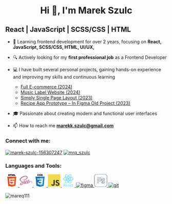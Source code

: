 <h1 align="center">Hi 👋, I'm Marek Szulc</h1>

<h2 align="left">React | JavaScript | SCSS/CSS | HTML </h2>


  - 🌱 Learning frontend development for over 2 years, focusing on <strong>React, JavaScript, SCSS/CSS, HTML, UI/UX, </strong>
  - 🔍 Actively looking for my <strong>first professional job</strong> as a Frontend Developer
  - 💻 I have built several personal projects, gaining hands-on experience and improving my skills and continuous learning
    <ul>
      <li><a href="https://github.com/Mareq111/music-label-shop" target="_blank">Full E-commerce (2024)</a></li>
      <li><a href="https://github.com/Mareq111/music-stream-website" target="_blank">Music Label Website (2024)</a></li>
      <li><a href="https://github.com/Mareq111/Marlleto-Layout-website" target="_blank">Simply Single Page Layout (2023)</a></li>
      <li><a href="https://www.figma.com/proto/wDrWTIWqpyDVV3uR9pV2us/FUDDER-Przepisy-aplikacja?page-id=0%3A1&node-id=845-28946&node-type=canvas&viewport=2393%2C1772%2C0.88&t=qJ55h1WQR8c98raG-8&scaling=scale-down&content-scaling=fixed&starting-point-node-id=512%3A10243&hide-ui=1" target="_blank">Recipe App Prototype – In Figma Old Project (2023)</a></li>
    </ul>
    
  - 🎓 Passionate about creating modern and functional user interfaces
  - 📫 How to reach me **marekk.szulc@gmail.com**


<h3 align="left">Connect with me:</h3>
<p align="left">
<a href="https://linkedin.com/in/marek-szulc-156307247" target="blank"><img align="center" src="https://raw.githubusercontent.com/rahuldkjain/github-profile-readme-generator/master/src/images/icons/Social/linked-in-alt.svg" alt="marek-szulc-156307247" height="30" width="40" /></a>
<a href="https://instagram.com/mrq_szulc" target="blank"><img align="center" src="https://raw.githubusercontent.com/rahuldkjain/github-profile-readme-generator/master/src/images/icons/Social/instagram.svg" alt="mrq_szulc" height="30" width="40" /></a>
</p>

<h3 align="left">Languages and Tools:</h3>
<p align="left"><a href="https://www.w3.org/html/" target="_blank" rel="noreferrer"> <img src="https://raw.githubusercontent.com/devicons/devicon/master/icons/html5/html5-original-wordmark.svg" alt="html5" width="40" height="40"/> </a> <a href="https://sass-lang.com" target="_blank" rel="noreferrer"> <img src="https://raw.githubusercontent.com/devicons/devicon/master/icons/sass/sass-original.svg" alt="sass" width="40" height="40"/> </a> <a href="https://www.w3schools.com/css/" target="_blank" rel="noreferrer"> <img src="https://raw.githubusercontent.com/devicons/devicon/master/icons/css3/css3-original-wordmark.svg" alt="css3" width="40" height="40"/> <a href="https://developer.mozilla.org/en-US/docs/Web/JavaScript" target="_blank" rel="noreferrer"> <img src="https://raw.githubusercontent.com/devicons/devicon/master/icons/javascript/javascript-original.svg" alt="javascript" width="40" height="40"/> </a> <a href="https://reactjs.org/" target="_blank" rel="noreferrer"> <img src="https://raw.githubusercontent.com/devicons/devicon/master/icons/react/react-original-wordmark.svg" alt="react" width="40" height="40"/> </a> </a> <a href="https://www.figma.com/" target="_blank" rel="noreferrer"> <img src="https://www.vectorlogo.zone/logos/figma/figma-icon.svg" alt="figma" width="40" height="40"/> </a>   <a href="https://www.photoshop.com/en" target="_blank" rel="noreferrer"> <img src="https://raw.githubusercontent.com/devicons/devicon/master/icons/photoshop/photoshop-line.svg" alt="photoshop" width="40" height="40"/> </a>  <a href="https://git-scm.com/" target="_blank" rel="noreferrer"> <img src="https://www.vectorlogo.zone/logos/git-scm/git-scm-icon.svg" alt="git" width="40" height="40"/> </a> </p>

<p><img align="center" src="https://github-readme-stats.vercel.app/api/top-langs?username=mareq111&show_icons=true&locale=en&layout=compact" alt="mareq111" /></p>
